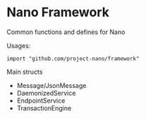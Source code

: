 # Nano Framework



Common functions and defines for Nano

Usages:

```
import "github.com/project-nano/framework"
```

Main structs


- Message/JsonMessage
- DaemonizedService
- EndpointService
- TransactionEngine